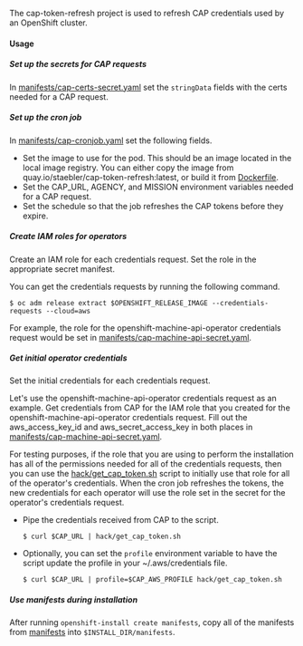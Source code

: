 The cap-token-refresh project is used to refresh CAP credentials used by an OpenShift cluster.

#### Usage ####

##### Set up the secrets for CAP requests ##### 
In [manifests/cap-certs-secret.yaml](manifests/cap-certs-secret.yaml) set the `stringData` fields
with the certs needed for a CAP request.

##### Set up the cron job #####
In [manifests/cap-cronjob.yaml](manifests/cap-cronjob.yaml) set the following fields.
* Set the image to use for the pod. This should be an image located in the local image registry.
You can either copy the image from quay.io/staebler/cap-token-refresh:latest, or build it from
[Dockerfile](Dockerfile).
* Set the CAP_URL, AGENCY, and MISSION environment variables needed for a CAP request.
* Set the schedule so that the job refreshes the CAP tokens before they expire.
  
##### Create IAM roles for operators #####
Create an IAM role for each credentials request. Set the role in the appropriate secret manifest.

You can get the credentials requests by running the following command.
```
$ oc adm release extract $OPENSHIFT_RELEASE_IMAGE --credentials-requests --cloud=aws
```

For example, the role for the openshift-machine-api-operator credentials request would be set
in [manifests/cap-machine-api-secret.yaml](manifests/cap-machine-api-secret.yaml).
  
##### Get initial operator credentials #####
Set the initial credentials for each credentials request.

Let's use the openshift-machine-api-operator credentials request as an example. Get
credentials from CAP for the IAM role that you created for the openshift-machine-api-operator
credentials request. Fill out the aws_access_key_id and aws_secret_access_key in both places
in [manifests/cap-machine-api-secret.yaml](manifests/cap-machine-api-secret.yaml).

For testing purposes, if the role that you are using to perform the installation has all
of the permissions needed for all of the credentials requests, then you can use the
[hack/get_cap_token.sh](hack/get_cap_token.sh) script to initially use that role for all of
the operator's credentials. When the cron job refreshes the tokens, the new credentials for
each operator will use the role set in the secret for the operator's credentials request.

* Pipe the credentials received from CAP to the script.
    ```
    $ curl $CAP_URL | hack/get_cap_token.sh 
    ```
* Optionally, you can set the `profile` environment variable to have the script update the profile in your
~/.aws/credentials file.
    ```
    $ curl $CAP_URL | profile=$CAP_AWS_PROFILE hack/get_cap_token.sh
    ```
        
##### Use manifests during installation #####
After running `openshift-install create manifests`, copy all of the manifests from
[manifests](manifests) into `$INSTALL_DIR/manifests`.